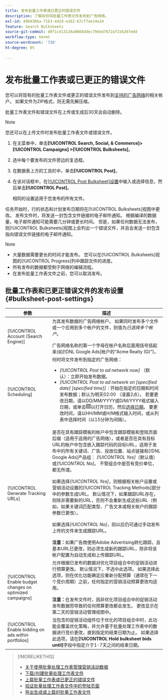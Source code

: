 ```yaml
---
title: 发布批量工作表或已更正的错误文件
description: 了解如何将批量工作表文件发布到广告网络。
exl-id: 49b930ba-71b3-442d-a162-67cf7ae14e14
feature: Search Bulksheets
source-git-commit: d0f1c413134a0868ddec79ded7672af316267edd
workflow-type: tm+mt
source-wordcount: '726'
ht-degree: 0%

---
```


# 发布批量工作表或已更正的错误文件

您可以将现有的批量工作表文件或更正的错误文件发布到[支持的广告网络](bulksheet-about.md#bulksheet-functionality-by-network)的相关帐户。 如果文件为ZIP格式，则无需先解压缩。

批量工作表文件和错误文件在上传或生成后30天会自动删除。

>[!NOTE]
>您还可以在上传文件时发布批量工作表文件或错误文件。

1. 在主菜单中，单击&#x200B;**[!UICONTROL Search, Social, & Commerce]> [!UICONTROL Campaigns] >[!UICONTROL Bulksheets]**。

1. 选中每个要发布的文件旁边的复选框。

1. 在数据表上方的工具栏中，单击&#x200B;**[!UICONTROL Post]**。

1. 在该对话框中，在[[!UICONTROL Post Bulksheet]设置](#bulksheet-post-settings)中输入或选择信息，然后单击&#x200B;**[!UICONTROL Post]**。

   相同的设置适用于您发布的所有文件。

任务开始时，行的状态和计划发布日期将在[!UICONTROL Bulksheets]视图中更改。 发布文件时，将发送一封包含文件链接的电子邮件通知。 根据编译的数据量，电子邮件通知可能需要几分钟或更长时间。 但是，如果任何数据无法发布，则[!UICONTROL Bulksheets]视图上会列出一个错误文件，并且会发送一封包含指向错误文件链接的电子邮件通知。

>[!NOTE]
>
>* 大量数据需要更长的时间才能发布。 您可以在[!UICONTROL Bulksheets]视图的[!UICONTROL Progress]列中跟踪文件的进度。
>* 所有发布的数据都受制于网络的编辑流程。
>* 在发布批量工作表文件之前，您可以取消发布。

## 批量工作表和已更正错误文件的发布设置 {#bulksheet-post-settings}

| 参数 | 描述 |
|----|----|
| [!UICONTROL Account (Search Engine)] | 为其发布数据的广告网络帐户。 如果同时发布多个文件或一个应用到多个帐户的文件，则值为<i>已选择多个帐户</i>。<br><br>广告网络名称的第一个字母在帐户名称后面用括号括起来(如[!DNL Google Ads]帐户的“Acme Realty (G)”)。 |
| [!UICONTROL Scheduling] | 何时将文件发布到指定的广告网络：<ul><li><i>[!UICONTROL Post to ad network now]</i> （默认）：立即开始发布数据。</li><li><i>[!UICONTROL Post to ad network on \[specified date\] \[specified time\]]：</i>开始在指定的日期和时间发布数据；默认为明天02:00 （凌晨2点）。 若要更改日期，请以DD/MM/YYYY或D/M/YYYY格式输入日期，或单击![日历](/help/search-social-commerce/assets/calendar.png "日历")以打开日历，然后[选择日期](/help/search-social-commerce/common-tasks/navigation-editing-selection/calendar.md)。 要更改时间，请以HH/MM或H/M格式输入时间，或从列表中选择时间（以15分钟为间隔）。</li></ul> |
| [!UICONTROL Generate Tracking URLs] | 是否在具有跟踪模板的帐户中包含跟踪模板和登陆页面后缀（适用于适用的广告网络），或者是否在具有目标URL的帐户中包含嵌入跟踪代码的目标URL，适用于发布中的所有关键词、广告、投放位置、站点链接和[!DNL Google Ads]产品组： <i>[!UICONTROL Yes]</i>（默认值）或<i>[!UICONTROL No]</i>。 不管组合中是否有竞价单位，都无所谓。<br><br>如果选择<i>[!UICONTROL Yes]</i>，则根据相关帐户设置或营销活动设置的[!UICONTROL Tracking Methods]部分中的参数生成URL。 默认情况下，如果跟踪URL存在，则除非需要新的URL，否则不会重新生成这些URL（例如，如果关键词匹配类型、广告文本或相关帐户的跟踪参数已更改）。<br><br>如果选择<i>[!UICONTROL No]</i>，则以后仍可通过手动发布上传的文件来生成跟踪URL。<br><br><b>注意：</b>如果广告商使用Adobe Advertising转化跟踪，且基本URL已更改，则必须生成新的跟踪URL，除非将该帐户配置为自动生成和上传跟踪URL。 |
| [!UICONTROL Enable budget changes on optimized campaigns] | 允许根据已发布的数据对优化项目组合中的促销活动进行预算更改。 默认情况下，不选中此选项。 如果选择此选项，则在优化功能确定应重新分配预算（通常在下一个竞价周期）之前，任何指定的营销活动预算更改均适用。<br><br><b>注意：</b>在发布文件时，因非优化项目组合中的促销活动发布数据而导致的任何预算更改都会发生。 更改显示在第二天的营销活动管理视图中。 |
| [!UICONTROL Enable bidding on ads within portfolios] | 当包含的促销活动组件位于优化的项目组合中时，此功能会覆盖优化策略，并允许基于批量处理工作表中的数据进行竞价更改，直到指定的结束日期为止。 如果选择此选项，请在&#x200B;**[!UICONTROL Hold bulksheet bids until]**&#x200B;字段中指定介于1-7天之间的结束日期。 |

>[!MORELIKETHIS]
>
>* [关于使用批量处理工作表管理营销活动数据](bulksheet-about.md)
>* [下载/创建批量处理工作表文件](bulksheet-download.md)
>* [上载批量工作表或已更正的错误文件](bulksheet-upload.md)
>* [验证批量处理工作表文件中的登陆页面](bulksheet-validate-landing-pages.md)
>* [导出生成或上载的批量工作表文件](bulksheet-export.md)
